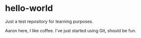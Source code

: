 # hello-world
Just a test repository for learning purposes.

Aaron here, I like coffee. I've just started using Git, should be fun.
